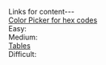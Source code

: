 Links for content--- <br/>
[Color Picker for hex codes](https://www.w3schools.com/colors/colors_picker.asp)<br/>
Easy:<br/>
Medium:<br/>
[Tables](https://www.w3schools.com/tags/tag_table.asp)<br/>
Difficult:
